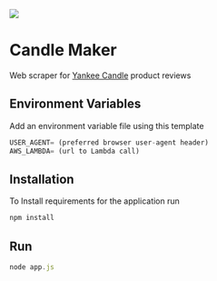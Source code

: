 ![](https://i.imgur.com/tS9l9fH.jpg)

# Candle Maker
Web scraper for [Yankee Candle](https://www.yankeecandle.com/) product reviews

## Environment Variables
Add an environment variable file using this template

```javascript
USER_AGENT= (preferred browser user-agent header)
AWS_LAMBDA= (url to Lambda call)
```

## Installation
To Install requirements for the application run

```javascript
npm install
```

## Run

```javascript
node app.js
```